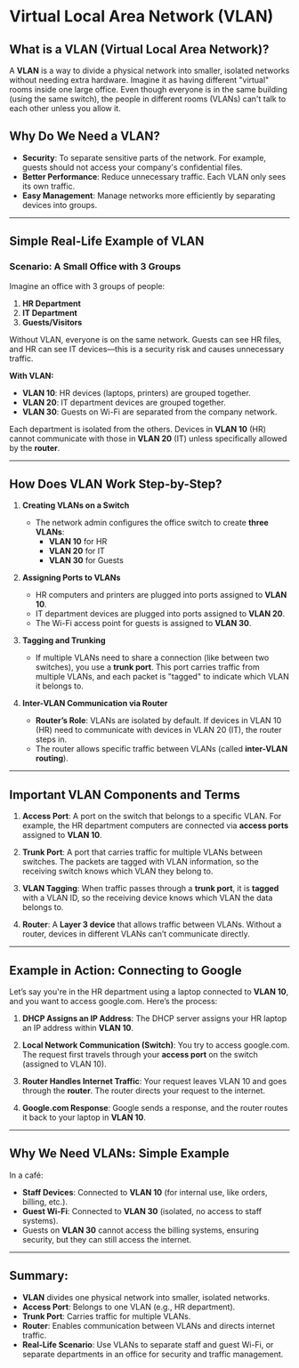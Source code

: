 # Virtual Local Area Network (VLAN)

## What is a VLAN (Virtual Local Area Network)?
A **VLAN** is a way to divide a physical network into smaller, isolated networks without needing extra hardware. Imagine it as having different "virtual" rooms inside one large office. Even though everyone is in the same building (using the same switch), the people in different rooms (VLANs) can't talk to each other unless you allow it.

## Why Do We Need a VLAN?
- **Security**: To separate sensitive parts of the network. For example, guests should not access your company's confidential files.
- **Better Performance**: Reduce unnecessary traffic. Each VLAN only sees its own traffic.
- **Easy Management**: Manage networks more efficiently by separating devices into groups.

---

## Simple Real-Life Example of VLAN

### Scenario: A Small Office with 3 Groups
Imagine an office with 3 groups of people:
1. **HR Department**
2. **IT Department**
3. **Guests/Visitors**

Without VLAN, everyone is on the same network. Guests can see HR files, and HR can see IT devices—this is a security risk and causes unnecessary traffic.

**With VLAN:**
- **VLAN 10**: HR devices (laptops, printers) are grouped together.
- **VLAN 20**: IT department devices are grouped together.
- **VLAN 30**: Guests on Wi-Fi are separated from the company network.

Each department is isolated from the others. Devices in **VLAN 10** (HR) cannot communicate with those in **VLAN 20** (IT) unless specifically allowed by the **router**.

---

## How Does VLAN Work Step-by-Step?

1. **Creating VLANs on a Switch**
   - The network admin configures the office switch to create **three VLANs**:
     - **VLAN 10** for HR
     - **VLAN 20** for IT
     - **VLAN 30** for Guests

2. **Assigning Ports to VLANs**
   - HR computers and printers are plugged into ports assigned to **VLAN 10**.
   - IT department devices are plugged into ports assigned to **VLAN 20**.
   - The Wi-Fi access point for guests is assigned to **VLAN 30**.

3. **Tagging and Trunking**
   - If multiple VLANs need to share a connection (like between two switches), you use a **trunk port**. This port carries traffic from multiple VLANs, and each packet is "tagged" to indicate which VLAN it belongs to.

4. **Inter-VLAN Communication via Router**
   - **Router’s Role**: VLANs are isolated by default. If devices in VLAN 10 (HR) need to communicate with devices in VLAN 20 (IT), the router steps in.
   - The router allows specific traffic between VLANs (called **inter-VLAN routing**).

---

## Important VLAN Components and Terms

1. **Access Port**: A port on the switch that belongs to a specific VLAN. For example, the HR department computers are connected via **access ports** assigned to **VLAN 10**.

2. **Trunk Port**: A port that carries traffic for multiple VLANs between switches. The packets are tagged with VLAN information, so the receiving switch knows which VLAN they belong to.

3. **VLAN Tagging**: When traffic passes through a **trunk port**, it is **tagged** with a VLAN ID, so the receiving device knows which VLAN the data belongs to.

4. **Router**: A **Layer 3 device** that allows traffic between VLANs. Without a router, devices in different VLANs can’t communicate directly.

---

## Example in Action: Connecting to Google

Let’s say you're in the HR department using a laptop connected to **VLAN 10**, and you want to access google.com. Here’s the process:

1. **DHCP Assigns an IP Address**: The DHCP server assigns your HR laptop an IP address within **VLAN 10**.
   
2. **Local Network Communication (Switch)**: You try to access google.com. The request first travels through your **access port** on the switch (assigned to VLAN 10).

3. **Router Handles Internet Traffic**: Your request leaves VLAN 10 and goes through the **router**. The router directs your request to the internet.

4. **Google.com Response**: Google sends a response, and the router routes it back to your laptop in **VLAN 10**.

---

## Why We Need VLANs: Simple Example

In a café:
- **Staff Devices**: Connected to **VLAN 10** (for internal use, like orders, billing, etc.).
- **Guest Wi-Fi**: Connected to **VLAN 30** (isolated, no access to staff systems).
- Guests on **VLAN 30** cannot access the billing systems, ensuring security, but they can still access the internet.

---

## Summary:
- **VLAN** divides one physical network into smaller, isolated networks.
- **Access Port**: Belongs to one VLAN (e.g., HR department).
- **Trunk Port**: Carries traffic for multiple VLANs.
- **Router**: Enables communication between VLANs and directs internet traffic.
- **Real-Life Scenario**: Use VLANs to separate staff and guest Wi-Fi, or separate departments in an office for security and traffic management.
